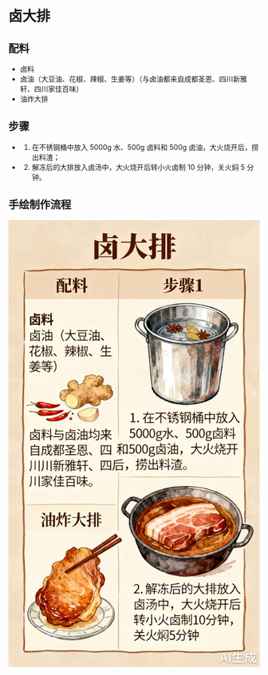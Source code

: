# 卤大排

## 配料

- 卤料
- 卤油（大豆油、花椒、辣椒、生姜等）（与卤油都来自成都圣恩、四川新雅轩、四川家佳百味）
- 油炸大排

## 步骤

- 1. 在不锈钢桶中放入 5000g 水、500g 卤料和 500g 卤油，大火烧开后，捞出料渣；
- 2. 解冻后的大排放入卤汤中，大火烧开后转小火卤制 10 分钟，关火焖 5 分钟。

## 手绘制作流程

![手绘制作流程](../images/卤菜/卤大排.jpg)
